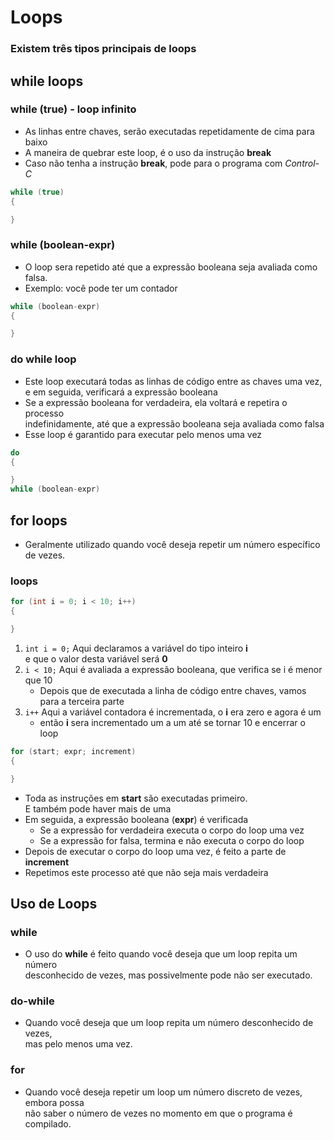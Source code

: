 # Loops

### Existem três tipos principais de loops

## while loops

### while (true) - loop infinito
- As linhas entre chaves, serão executadas repetidamente de cima para baixo
- A maneira de quebrar este loop, é o uso da instrução **break**
- Caso não tenha a instrução **break**, pode para o programa com *Control-C*
```c
while (true)
{

}
```

### while (boolean-expr)
- O loop sera repetido até que a expressão booleana seja avaliada como falsa.
- Exemplo: você pode ter um contador
```c
while (boolean-expr)
{

}
```

### do while loop
- Este loop executará todas as linhas de código entre as chaves uma vez,\
e em seguida, verificará a expressão booleana
- Se a expressão booleana for verdadeira, ela voltará e repetira o processo\
indefinidamente, até que a expressão booleana seja avaliada como falsa
- Esse loop é garantido para executar pelo menos uma vez
```c
do
{

}
while (boolean-expr)
```

## for loops
- Geralmente utilizado quando você deseja repetir um número específico de vezes.

### loops
```c
for (int i = 0; i < 10; i++)
{

}
```
1. `int i = 0;` Aqui declaramos a variável do tipo inteiro **i**\
e que o valor desta variável será **0**
2. `i < 10;` Aqui é avaliada a expressão booleana, que verifica se i é menor que 10
    - Depois que de executada a linha de código entre chaves, vamos para a terceira parte
3. `i++` Aqui a variável contadora é incrementada, o **i** era zero e agora é um
    - então **i** sera incrementado um a um até se tornar 10 e encerrar o loop

```c
for (start; expr; increment)
{

}
```
- Toda as instruções em **start** são executadas primeiro.\
E também pode haver mais de uma
- Em seguida, a expressão booleana (**expr**) é verificada
    - Se a expressão for verdadeira executa o corpo do loop uma vez
    - Se a expressão for falsa, termina e não executa o corpo do loop
- Depois de executar o corpo do loop uma vez, é feito a parte de **increment**
- Repetimos este processo até que não seja mais verdadeira

## Uso de Loops

### while
- O uso do **while** é feito quando você deseja que um loop repita um número\
desconhecido de vezes, mas possivelmente pode não ser executado.

### do-while
- Quando você deseja que um loop repita um número desconhecido de vezes,\
mas pelo menos uma vez.

### for
- Quando você deseja repetir um loop um número discreto de vezes, embora possa\
não saber o número de vezes no momento em que o programa é compilado.
